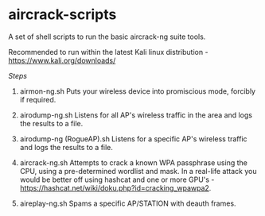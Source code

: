 # aircrack-scripts

A set of shell scripts to run the basic aircrack-ng suite tools.

Recommended to run within the latest Kali linux distribution - https://www.kali.org/downloads/

*Steps*
1. airmon-ng.sh
Puts your wireless device into promiscious mode, forcibly if required.

2. airodump-ng.sh
Listens for all AP's wireless traffic in the area and logs the results to a file.

2. airodump-ng (RogueAP).sh
Listens for a specific AP's wireless traffic and logs the results to a file.

3. aircrack-ng.sh
Attempts to crack a known WPA passphrase using the CPU, using a pre-determined wordlist and mask.
In a real-life attack you would be better off using hashcat and one or more GPU's - https://hashcat.net/wiki/doku.php?id=cracking_wpawpa2. 

4. aireplay-ng.sh
Spams a specific AP/STATION with deauth frames.
